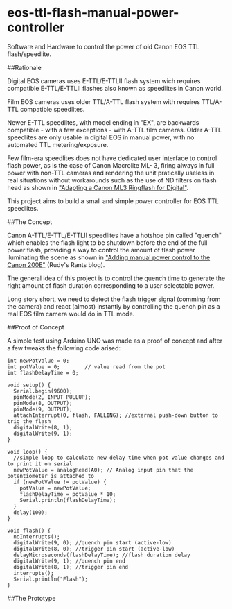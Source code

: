 # eos-ttl-flash-manual-power-controller
Software and Hardware to control the power of old Canon EOS TTL flash/speedlite.

##Rationale

Digital EOS cameras uses E-TTL/E-TTLII flash system wich requires compatible E-TTL/E-TTLII flashes also known as speedlites in Canon world.

Film EOS cameras uses older TTL/A-TTL flash system with requires TTL/A-TTL compatible speedlites.

Newer E-TTL speedlites, with model ending in "EX", are backwards compatible - with a few exceptions - with A-TTL film cameras. Older A-TTL speedlites are only usable in digital EOS in manual power, with no automated TTL metering/exposure.

Few film-era speedlites does not have dedicated user interface to control flash power, as is the case of Canon Macrolite ML- 3, firing always in full power with non-TTL cameras and rendering the unit pratically useless in real situations without workarounds such as the use of ND filters on flash head as shown in ["Adapting a Canon ML3 Ringflash for Digital"](http://www.pmstudios.co.uk/tutorials/tutorial-pdf/Adapting-ML3-ringflash-for-digital.pdf).

This project aims to build a small and simple power controller for EOS TTL speedlites.

##The Concept

Canon A-TTL/E-TTL/E-TTLII speedlites have a hotshoe pin called "quench" which enables the flash light to be shutdown before the end of the full power flash, providing a way to control the amount of flash power iluminating the scene as shown in ["Adding manual power control to the Canon 200E"](http://rudys-rants.blogspot.com.br/2010/06/glass-garden-mosaics.html) (Rudy's Rants blog).

The general idea of this project is to control the quench time to generate the right amount of flash duration corresponding to a user selectable power.

Long story short, we need to detect the flash trigger signal (comming from the camera) and react (almost) instantly by controlling the quench pin as a real EOS film camera would do in TTL mode.

##Proof of Concept

A simple test using Arduino UNO was made as a proof of concept and after a few tweaks the following code arised:

    int newPotValue = 0;
    int potValue = 0;        // value read from the pot
    int flashDelayTime = 0;
    
    void setup() {
      Serial.begin(9600); 
      pinMode(2, INPUT_PULLUP);
      pinMode(8, OUTPUT);
      pinMode(9, OUTPUT);
      attachInterrupt(0, flash, FALLING); //external push-down button to trig the flash
      digitalWrite(8, 1);
      digitalWrite(9, 1);
    }

    void loop() {
      //simple loop to calculate new delay time when pot value changes and to print it on serial
      newPotValue = analogRead(A0); // Analog input pin that the potentiometer is attached to
      if (newPotValue != potValue) {
        potValue = newPotValue;
        flashDelayTime = potValue * 10;
        Serial.println(flashDelayTime);
      }
      delay(100);                     
    }

    void flash() {
      noInterrupts();
      digitalWrite(9, 0); //quench pin start (active-low)
      digitalWrite(8, 0); //trigger pin start (active-low)
      delayMicroseconds(flashDelayTime); //flash duration delay
      digitalWrite(9, 1); //quench pin end
      digitalWrite(8, 1); //trigger pin end
      interrupts();
      Serial.println("Flash"); 
    }



##The Prototype
